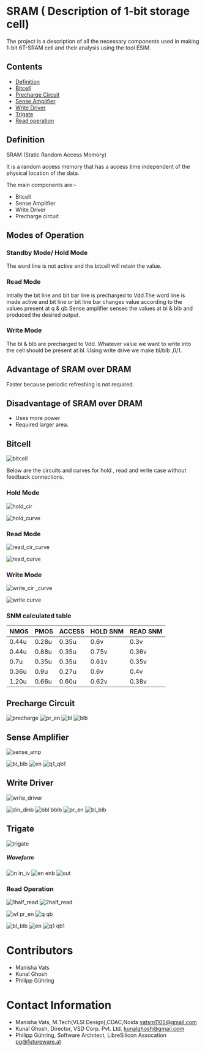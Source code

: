  # SRAM ( Description of 1-bit storage cell)
 
 The project is a description of all the necessary components used in making 1-bit 6T-SRAM cell and their analysis using the tool ESIM.
 
 ## Contents
 - [Definition](https://github.com/manivats/SRAM-/edit/master/README.md)
 - [Bitcell](https://github.com/manivats/SRAM-/edit/master/README.md)
 - [Precharge Circuit](https://github.com/manivats/SRAM-/edit/master/README.md)
 - [Sense Amplifier](https://github.com/manivats/SRAM-/edit/master/README.md)
 - [Write Driver](https://github.com/manivats/SRAM-/edit/master/README.md)
 - [Trigate](https://github.com/manivats/SRAM-/edit/master/README.md) 
 - [Read operation](https://github.com/manivats/SRAM-/edit/master/README.md)
 
 
 ## Definition
 SRAM (Static Random Access Memory)
 
 It is a random access memory that has a access time independent of the physical location of the data.
 
 The main components are:-
 - Bitcell	 
 - Sense Amplifier
 - Write Driver
 - Precharge circuit
 
 
 ## Modes of Operation
 
 ### Standby Mode/ Hold Mode
 
 The word line is not active and the bitcell will retain the value.
 
 ### Read Mode 
 Intially the bit line and bit bar line is precharged to Vdd.The word line is made active and bit line or bit line bar changes value according to the values present at q & qb.Sense amplifier senses the values at bl & blb and produced the desired output.
 
 ### Write Mode
 The bl & blb are precharged to Vdd. Whatever value we want to write into the cell should be present at bl. Using write drive we make bl/blb ,0/1.  
 
 
 ## Advantage of SRAM over DRAM
 
 Faster because periodic refreshing is not required.
 
 ## Disadvantage of SRAM over DRAM 
 
 - Uses more power 
 - Required larger area.
 
 ## Bitcell

 
![bitcell](https://user-images.githubusercontent.com/69419719/89906113-996b0c00-dc08-11ea-8896-fc0470bd273f.PNG)

 Below are the circuits and curves for hold , read and write case without feedback connections.
 
 ### Hold Mode
 
 ![hold_cir](https://user-images.githubusercontent.com/69419719/89983647-8a7e6b00-dc95-11ea-91e1-c7b83f5f962e.PNG)

![hold_curve](https://user-images.githubusercontent.com/69419719/89974244-1daca600-dc80-11ea-9a4b-7400266d459d.PNG)

 
 
 
 ### Read Mode
 
 ![read_cir_curve](https://user-images.githubusercontent.com/69419719/89909295-89edc200-dc0c-11ea-9f9a-d806897353f2.PNG)
 
 ![read_curve](https://user-images.githubusercontent.com/69419719/89974247-1f766980-dc80-11ea-848b-42c2e3538698.PNG)
 
 ### Write Mode
 
 ![write_cir _curve](https://user-images.githubusercontent.com/69419719/89909305-8c501c00-dc0c-11ea-8db6-184161ff8110.PNG)
 
 ![write curve](https://user-images.githubusercontent.com/69419719/89974250-200f0000-dc80-11ea-93c6-528ad29c0cb9.PNG)
 
 ### SNM calculated table
 
 | NMOS | PMOS | ACCESS | HOLD SNM | READ SNM |
 | --- | --- | --- | ---| --- |
 | 0.44u | 0.28u | 0.35u | 0.6v | 0.3v |
 | 0.44u | 0.88u | 0.35u | 0.75v | 0.36v |
 | 0.7u | 0.35u | 0.35u | 0.61v | 0.35v | 
 | 0.36u | 0.9u | 0.27u | 0.6v | 0.4v |
 | 1.20u | 0.66u | 0.60u | 0.62v | 0.38v |
 
 ## Precharge Circuit
 ![precharge](https://user-images.githubusercontent.com/69419719/89909294-89edc200-dc0c-11ea-8f4b-48fff17b5cbb.PNG)
 ![pr_en](https://user-images.githubusercontent.com/69419719/90015857-cbdb3e80-dcc6-11ea-8c53-51c1a65f08ca.PNG)
 ![bl](https://user-images.githubusercontent.com/69419719/90015848-caaa1180-dcc6-11ea-806f-c7c54e6ffa86.PNG)
 ![blb](https://user-images.githubusercontent.com/69419719/90015851-cb42a800-dcc6-11ea-98f7-c033d9de7f04.PNG)
 
 
 ## Sense Amplifier
 ![sense_amp](https://user-images.githubusercontent.com/69419719/90015170-de08ad00-dcc5-11ea-8919-000ffcd64db9.PNG)
 
 ![bl_blb](https://user-images.githubusercontent.com/69419719/90009086-0e971980-dcbb-11ea-8f0d-e65747a38063.PNG)
 ![en](https://user-images.githubusercontent.com/69419719/90009087-0f2fb000-dcbb-11ea-9a5e-39a8b849e9b0.PNG)
 ![q1_qb1](https://user-images.githubusercontent.com/69419719/90009082-0ccd5600-dcbb-11ea-8ee8-53610a054c23.PNG)
 
 
 ## Write Driver
 ![write_driver](https://user-images.githubusercontent.com/69419719/89909307-8c501c00-dc0c-11ea-8ef9-d22f875c1ce1.PNG)
 
 ![din_dinb](https://user-images.githubusercontent.com/69419719/90015385-29bb5680-dcc6-11ea-94db-4ecc9c3a5e58.PNG)
 ![bbl bblb](https://user-images.githubusercontent.com/69419719/90015378-288a2980-dcc6-11ea-8cd3-ca3cb1796cea.PNG)
 ![pr_en](https://user-images.githubusercontent.com/69419719/90015386-2a53ed00-dcc6-11ea-8728-20b5f71cf297.PNG)
 ![bl_blb](https://user-images.githubusercontent.com/69419719/90015381-2922c000-dcc6-11ea-9705-7ea55b53599e.PNG)
 
 ## Trigate 
 
 ![trigate](https://user-images.githubusercontent.com/69419719/89909302-8bb78580-dc0c-11ea-86f3-6abc316a718f.PNG)
 
##### Waveform

![in in_iv](https://user-images.githubusercontent.com/69419719/89972403-6746c200-dc7b-11ea-8578-c7bffbfbd2ae.PNG)
![en enb](https://user-images.githubusercontent.com/69419719/89972401-66159500-dc7b-11ea-969c-4ba89dabdd96.PNG)
![out](https://user-images.githubusercontent.com/69419719/89972405-67df5880-dc7b-11ea-861e-766465236cd5.PNG)

### Read Operation

![1half_read](https://user-images.githubusercontent.com/69419719/90018622-d5ff3c00-dcca-11ea-8ce3-e903534c6029.PNG)
![2half_read](https://user-images.githubusercontent.com/69419719/90018617-d4ce0f00-dcca-11ea-9581-38bc5353a5ee.PNG)
 
 ![wl pr_en](https://user-images.githubusercontent.com/69419719/89995643-5ca22200-dca7-11ea-927e-1817bb162570.PNG)
 ![q qb](https://user-images.githubusercontent.com/69419719/89995637-5b70f500-dca7-11ea-8119-90072cc0f241.PNG)
 
![bl_blb](https://user-images.githubusercontent.com/69419719/89995628-5a3fc800-dca7-11ea-8579-f182a5a2799e.PNG)
![en](https://user-images.githubusercontent.com/69419719/89995636-5ad85e80-dca7-11ea-92b8-457668c970f0.PNG)
![q1 qb1](https://user-images.githubusercontent.com/69419719/89995639-5c098b80-dca7-11ea-903c-19cd5933158f.PNG)


# Contributors
- Manisha Vats
- Kunal Ghosh
- Philipp Gühring

# Contact Information
- Manisha Vats, M.Tech(VLSI Design),CDAC,Noida vatsm1105@gmail.com
- Kunal Ghosh, Director, VSD Corp. Pvt. Ltd. kunalghosh@gmail.com
- Philipp Gühring, Software Architect, LibreSilicon Assocation pg@futureware.at

